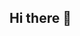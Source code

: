 ## Hi there 👋

<!--
**LadyRachel/LadyRachel** is a ✨ _special_ ✨ repository because its `README.md` (this file) appears on your GitHub profile.

Here are some ideas to get you started:

- 🔭 I’m currently working on ... learning to code
- 🌱 I’m currently learning ...
- 👯 I’m looking to collaborate on ...
- 🤔 I’m looking for help with ...
- 💬 Ask me about ...my current scicomm project
- 📫 How to reach me: ...
- 😄 Pronouns: ...
- ⚡ Fun fact: ...
-->
